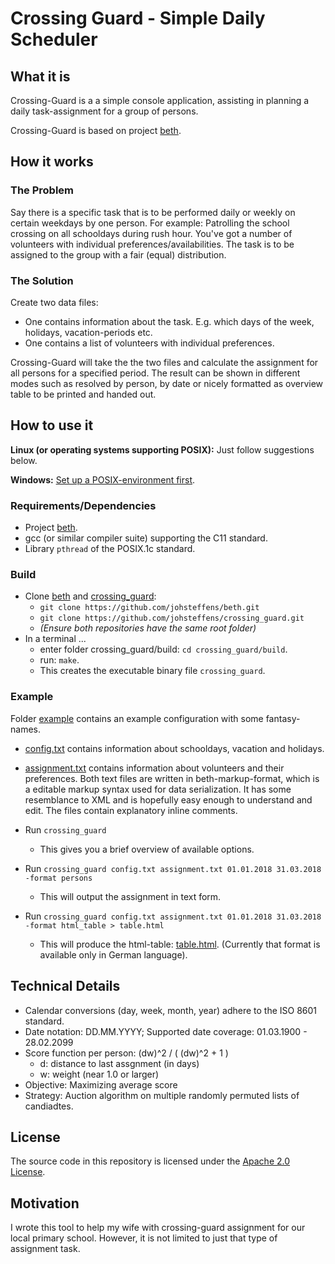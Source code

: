 # Crossing Guard - Simple Daily Scheduler

## What it is
Crossing-Guard is a a simple console application, assisting in planning a daily task-assignment for a group of persons.

Crossing-Guard is based on project [beth](https://github.com/johsteffens/beth).

## How it works

### The Problem
Say there is a specific task that is to be performed daily or weekly on certain weekdays by one person. For example: Patrolling the school crossing on all schooldays during rush hour. You've got a number of volunteers with individual preferences/availabilities. The task is to be assigned to the group with a fair (equal) distribution.

### The Solution
Create two data files:
   * One contains information about the task. E.g. which days of the week, holidays, vacation-periods etc.
   * One contains a list of volunteers with individual preferences.
   
Crossing-Guard will take the the two files and calculate the assignment for all persons for a specified period. The result can be shown in different modes such as resolved by person, by date or nicely formatted as overview table to be printed and handed out.

## How to use it
**Linux (or operating systems supporting POSIX):** Just follow suggestions below.

**Windows:** [Set up a POSIX-environment first](https://github.com/johsteffens/beth/wiki/Requirements#how-to-setup-a-posix-environment-for-beth-on-windows). 

### Requirements/Dependencies
   * Project [beth](https://github.com/johsteffens/beth).
   * gcc (or similar compiler suite) supporting the C11 standard.
   * Library `pthread` of the POSIX.1c standard.

### Build
   * Clone [beth](https://github.com/johsteffens/beth) and [crossing_guard](https://github.com/johsteffens/crossing_guard):
      * `git clone https://github.com/johsteffens/beth.git`
      * `git clone https://github.com/johsteffens/crossing_guard.git`
      * *(Ensure both repositories have the same root folder)*
   * In a terminal ...
      * enter folder crossing_guard/build: `cd crossing_guard/build`.
      * run: `make`. 
      * This creates the executable binary file `crossing_guard`.

### Example
Folder [example](https://github.com/johsteffens/crossing_guard/tree/master/example) contains an example configuration with some fantasy-names.
   * [config.txt](https://github.com/johsteffens/crossing_guard/blob/master/example/config.txt) contains information about schooldays, vacation and holidays.
   * [assignment.txt](https://github.com/johsteffens/crossing_guard/blob/master/example/assignment.txt) contains information about volunteers and their preferences.
Both text files are written in beth-markup-format, which is a editable markup syntax used for data serialization. It has some resemblance to XML and is hopefully easy enough to understand and edit. The files contain explanatory inline comments.
   
   * Run `crossing_guard`
      * This gives you a brief overview of available options.
      
   * Run `crossing_guard config.txt assignment.txt 01.01.2018 31.03.2018 -format persons`
      * This will output the assignment in text form.
      
   * Run `crossing_guard config.txt assignment.txt 01.01.2018 31.03.2018 -format html_table > table.html`
      * This will produce the html-table: [table.html](https://github.com/johsteffens/crossing_guard/blob/master/example/table.html). (Currently that format is available only in German language).

## Technical Details
   * Calendar conversions (day, week, month, year) adhere to the ISO 8601 standard.
   * Date notation: DD.MM.YYYY; Supported date coverage: 01.03.1900 - 28.02.2099
   * Score function per person: (dw)^2 / ( (dw)^2 + 1 )
      * d: distance to last assgnment (in days)
      * w: weight (near 1.0 or larger)
   * Objective: Maximizing average score
   * Strategy: Auction algorithm on multiple randomly permuted lists of candiadtes.

## License
The source code in this repository is licensed under the [Apache 2.0 License](https://github.com/johsteffens/crossing_guard/blob/master/LICENSE).

## Motivation

I wrote this tool to help my wife with crossing-guard assignment for our local primary school. However, it is not limited to just that type of assignment task.
